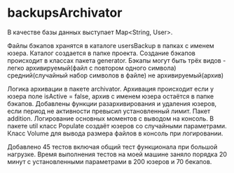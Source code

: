 # backupsArchivator
В качестве базы данных выступает Map<String, User>.

Файлы бэкапов хранятся в каталоге usersBackup в папках с именем юзера. Каталог создается в папке проекта.
Создание бэкапов происходит в классах пакета generator. Бэкапы могут быть трёх видов - 
легко архивируемый(файл с повтором одного символа)
средний(случайный набор символов в файле)
не архивируемый(архив)

Логика архивации в пакете archivator. Архивация происходит если у юзера поле isActive = false, архив с именем юзера остаётся в папке бэкапов.
Добавлены функции разархивирования и удаления юзеров, если период не активности превысил установленный лимит. Пакет addition.
Логирование основных моментов с выводом на консоль.
В пакете util класс Populate создаёт юзеров со случайными параметрами. Класс Volume для вывода размера файлов в консоль при логировании.

Добавлено 45 тестов включая общий тест функционала при большой нагрузке.
Время выполнения тестов на моей машине заняло порядка 20 минут с установленными параметрами в 200 юзеров и 70 бекапов.

